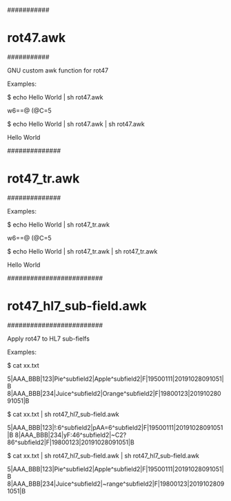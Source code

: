 ###########
# rot47.awk
###########

GNU custom awk function for rot47

Examples:

$ echo Hello World | sh rot47.awk

w6==@ (@C=5

$ echo Hello World | sh rot47.awk | sh rot47.awk

Hello World

##############
# rot47_tr.awk
##############

Examples:

$ echo Hello World | sh rot47_tr.awk

w6==@ (@C=5

$ echo Hello World | sh rot47_tr.awk | sh rot47_tr.awk

Hello World


#########################
# rot47_hl7_sub-field.awk
#########################

Apply rot47 to HL7 sub-fielfs

Examples:

$ cat xx.txt

5|AAA_BBB|123|Pie^subfield2|Apple^subfield2|F|19500111|20191028091051|B
8|AAA_BBB|234|Juice^subfield2|Orange^subfield2|F|19800123|20191028091051|B

$ cat xx.txt | sh rot47_hl7_sub-field.awk

5|AAA_BBB|123|!:6^subfield2|pAA=6^subfield2|F|19500111|20191028091051|B
8|AAA_BBB|234|yF:46^subfield2|~C2?86^subfield2|F|19800123|20191028091051|B

$ cat xx.txt | sh rot47_hl7_sub-field.awk | sh rot47_hl7_sub-field.awk

5|AAA_BBB|123|Pie^subfield2|Apple^subfield2|F|19500111|20191028091051|B
8|AAA_BBB|234|Juice^subfield2|~range^subfield2|F|19800123|20191028091051|B



